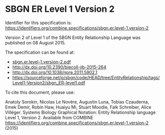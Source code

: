 # SBGN ER Level 1 Version 2
Identifier for this specification is: https://identifiers.org/combine.specifications/sbgn.er.level-1.version-2

Version 2 of Level 1 of the SBGN Entity Relationship Language was published on 08 August 2015.

The specification can be found at:

* [sbgn.er.level-1.version-2.pdf](./files/sbgn.er.level-1.version-2.pdf)
* http://dx.doi.org/10.2390/biecoll-jib-2015-264
* http://dx.doi.org/10.1038/npre.2011.5902.1
* https://sourceforge.net/p/sbgn/code/HEAD/tree/EntityRelationship/tags/Level1-Version2/sbgn_ER-level1.pdf

To cite this document, please use:

Anatoly Sorokin, Nicolas Le Novère, Augustin Luna, Tobias Czauderna, Emek Demir, Robin Haw, Huaiyu Mi, Stuart Moodie, Falk Schreiber, Alice Villéger. Systems Biology Graphical Notation: Entity Relationship language Level 1, Version 2. Available from COMBINE https://identifiers.org/combine.specifications/sbgn.er.level-1.version-2 (2015)